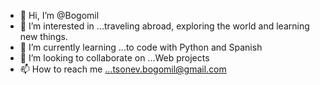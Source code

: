 - 👋 Hi, I’m @Bogomil 
- 👀 I’m interested in ...traveling abroad, exploring the world and learning new things.
- 🌱 I’m currently learning ...to code with Python and Spanish
- 💞️ I’m looking to collaborate on ...Web projects
- 📫 How to reach me ...tsonev.bogomil@gmail.com

<!---
XLifestyle/XLifestyle is a ✨ special ✨ repository because its `README.md` (this file) appears on your GitHub profile.
You can click the Preview link to take a look at your changes.
--->
